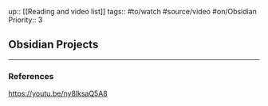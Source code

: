 up:: [[Reading and video list]]
tags:: #to/watch #source/video #on/Obsidian  
Priority:: 3

## Obsidian Projects



---
### References

https://youtu.be/ny8lksaQ5A8